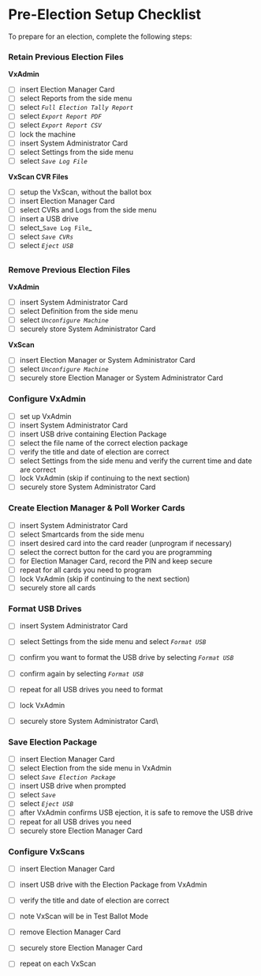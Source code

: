 # Pre-Election Setup Checklist

To prepare for an election, complete the following steps:

### Retain Previous Election Files

&#x20; **VxAdmin**

* [ ] insert Election Manager Card
* [ ] select Reports from the side menu&#x20;
* [ ] select _`Full Election Tally Report`_
* [ ] select _`Export Report PDF`_
* [ ] select _`Export Report CSV`_
* [ ] lock the machine
* [ ] insert System Administrator Card
* [ ] select Settings from the side menu&#x20;
* [ ] select _`Save Log File`_

&#x20;  **VxScan CVR Files**

* [ ] setup the VxScan, without the ballot box
* [ ] insert Election Manager Card
* [ ] select CVRs and Logs from the side menu
* [ ] insert a USB drive
* [ ] select_`Save Log File`_
* [ ] select _`Save CVRs`_
* [ ] select _`Eject USB`_

##

### **Remove Previous Election Files**

&#x20;  **VxAdmin**

* [ ] insert System Administrator Card
* [ ] select Definition from the side menu
* [ ] select _`Unconfigure Machine`_
* [ ] securely store System Administrator Card

&#x20;  **VxScan**

* [ ] insert Election Manager or System Administrator Card
* [ ] select _`Unconfigure Machine`_
* [ ] securely store Election Manager or System Administrator Card

### Configure VxAdmin

* [ ] set up VxAdmin
* [ ] insert System Administrator Card
* [ ] insert USB drive containing Election Package
* [ ] select the file name of the correct election package
* [ ] verify the title and date of election are correct
* [ ] select Settings from the side menu and verify the current time and date are correct&#x20;
* [ ] lock VxAdmin (skip if continuing to the next section)
* [ ] securely store System Administrator Card

### Create Election Manager & Poll Worker Cards

* [ ] insert System Administrator Card
* [ ] select Smartcards from the side menu
* [ ] insert desired card into the card reader (unprogram if necessary)
* [ ] select the correct button for the card you are programming
* [ ] for Election Manager Card, record the PIN and keep secure&#x20;
* [ ] repeat for all cards you need to program
* [ ] lock VxAdmin (skip if continuing to the next section)
* [ ] securely store all cards

### Format USB Drives

* [ ] insert System Administrator Card
* [ ] select Settings from the side menu and select _`Format USB`_
* [ ] confirm you want to format the USB drive by selecting _`Format USB`_
* [ ] confirm again by selecting  _`Format USB`_
* [ ] repeat for all USB drives you need to format
* [ ] lock VxAdmin
* [ ] securely store System Administrator Card\




### Save Election Package

* [ ] insert Election Manager Card
* [ ] select Election from the side menu in VxAdmin
* [ ] select _`Save Election Package`_&#x20;
* [ ] insert USB drive when prompted
* [ ] select _`Save`_
* [ ] select _`Eject USB`_&#x20;
* [ ] after VxAdmin confirms USB ejection, it is safe to remove the USB drive
* [ ] repeat for all USB drives you need
* [ ] securely store Election Manager Card

### Configure VxScans

* [ ] insert Election Manager Card
* [ ] insert USB drive with the Election Package from VxAdmin
* [ ] verify the title and date of election are correct
* [ ] note VxScan will be in Test Ballot Mode
* [ ] remove Election Manager Card
* [ ] securely store Election Manager Card
* [ ] repeat on each VxScan

